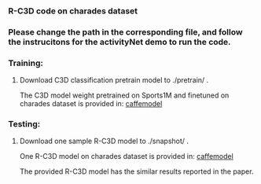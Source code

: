 
### R-C3D code on charades dataset

### Please change the path in the corresponding file, and follow the instrucitons for the activityNet demo to run the code.



### Training:

1. Download C3D classification pretrain model to ./pretrain/ .

   The C3D model weight pretrained on Sports1M and finetuned on charades dataset is provided in: [caffemodel](https://drive.google.com/file/d/1os4a1K4pgjhRh8oiL7gO_DhM0NnCURHN/view)



### Testing:

1. Download one sample R-C3D model to ./snapshot/ .

   One R-C3D model on charades dataset is provided in: [caffemodel](https://drive.google.com/file/d/1MpQxmkSdnIBt578pnpbT67kPu6HUXlez/view)

   The provided R-C3D model has the similar results reported in the paper.


